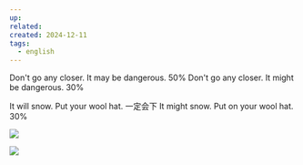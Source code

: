 ```yaml
---
up: 
related: 
created: 2024-12-11
tags:
  - english
---
```





Don't go any closer. It may be dangerous. 50%
Don't go any closer. It might be dangerous. 30%


It will snow. Put your wool hat.  一定会下
It might snow. Put on your wool hat. 30%

![](https://s1.vika.cn/space/2025/01/06/ed5584f70c22422d86220a745b2eb42c)


![](https://s1.vika.cn/space/2025/01/06/115549b37e6742afa79b32c66737107b)

